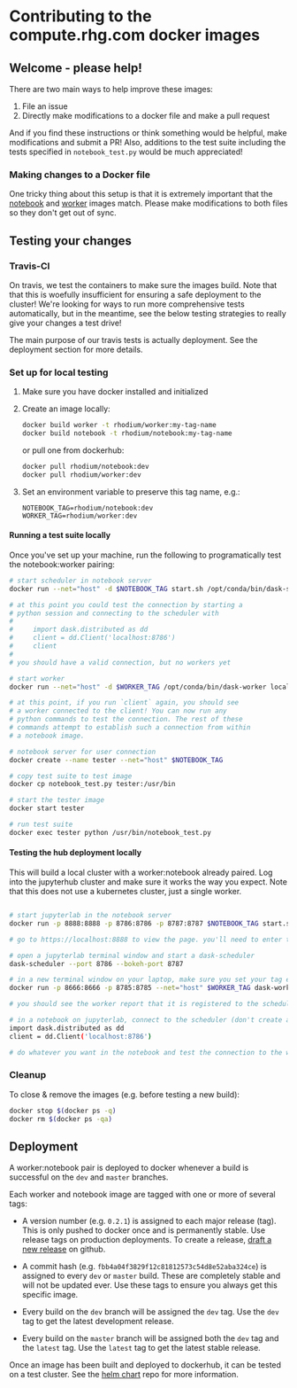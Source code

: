 # Contributing to the compute.rhg.com docker images

## Welcome - please help!

There are two main ways to help improve these images:

1. File an issue
2. Directly make modifications to a docker file and make a pull request

And if you find these instructions or think something would be helpful,
make modifications and submit a PR! Also, additions to the test suite
including the tests specified in `notebook_test.py` would be much
appreciated!

### Making changes to a Docker file

One tricky thing about this setup is that it is extremely important that
the [notebook][] and [worker][] images match. Please make modifications to both
files so they don't get out of sync.

[notebook]: https://github.com/RhodiumGroup/docker_images/blob/master/notebook/Dockerfile
[worker]: https://github.com/RhodiumGroup/docker_images/blob/master/worker/Dockerfile


## Testing your changes

### Travis-CI

On travis, we test the containers to make sure the images build. Note that
that this is woefully insufficient for ensuring a safe deployment to the
cluster! We're looking for ways to run more comprehensive tests automatically,
but in the meantime, see the below testing strategies to really give your
changes a test drive!

The main purpose of our travis tests is actually deployment. See the
deployment section for more details.

### Set up for local testing

1.  Make sure you have docker installed and initialized

2.  Create an image locally:
    ```bash
    docker build worker -t rhodium/worker:my-tag-name
    docker build notebook -t rhodium/notebook:my-tag-name
    ```
    or pull one from dockerhub:

    ```bash
    docker pull rhodium/notebook:dev
    docker pull rhodium/worker:dev
    ```

3.  Set an environment variable to preserve this tag name, e.g.:
    ```
    NOTEBOOK_TAG=rhodium/notebook:dev
    WORKER_TAG=rhodium/worker:dev
    ```

#### Running a test suite locally

Once you've set up your machine, run the following to programatically
test the notebook:worker pairing:

```bash
# start scheduler in notebook server
docker run --net="host" -d $NOTEBOOK_TAG start.sh /opt/conda/bin/dask-scheduler --port 8786 --bokeh-port 8787 &

# at this point you could test the connection by starting a
# python session and connecting to the scheduler with
#
#     import dask.distributed as dd
#     client = dd.Client('localhost:8786')
#     client
#
# you should have a valid connection, but no workers yet

# start worker
docker run --net="host" -d $WORKER_TAG /opt/conda/bin/dask-worker localhost:8786 --worker-port 8666 --nanny-port 8785 &

# at this point, if you run `client` again, you should see
# a worker connected to the client! You can now run any
# python commands to test the connection. The rest of these
# commands attempt to establish such a connection from within
# a notebook image.

# notebook server for user connection
docker create --name tester --net="host" $NOTEBOOK_TAG

# copy test suite to test image
docker cp notebook_test.py tester:/usr/bin

# start the tester image
docker start tester

# run test suite
docker exec tester python /usr/bin/notebook_test.py
```

#### Testing the hub deployment locally

This will build a local cluster with a worker:notebook already paired.
Log into the jupyterhub cluster and make sure it works the way you expect.
Note that this does not use a kubernetes cluster, just a single worker.

```bash

# start jupyterlab in the notebook server
docker run -p 8888:8888 -p 8786:8786 -p 8787:8787 $NOTEBOOK_TAG start.sh jupyter lab --port 8888 --no-browser --allow-root

# go to https://localhost:8888 to view the page. you'll need to enter the token from the docker log in order to log in

# open a jupyterlab terminal window and start a dask-scheduler
dask-scheduler --port 8786 --bokeh-port 8787

# in a new terminal window on your laptop, make sure you set your tag environment variables, then start a worker container using whatever worker image you want, and get it to connect to the scheduler
docker run -p 8666:8666 -p 8785:8785 --net="host" $WORKER_TAG dask-worker localhost:8786 --worker-port 8666 --nanny-port 8785

# you should see the worker report that it is registered to the scheduler, and on the scheduler terminal on jupyterlab it should report the registered worker

# in a notebook on jupyterlab, connect to the scheduler (don't create a dask cluster... the scheduler is already set up)
import dask.distributed as dd
client = dd.Client('localhost:8786')

# do whatever you want in the notebook and test the connection to the worker.
```


### Cleanup

To close & remove the images (e.g. before testing a new build):

```bash
docker stop $(docker ps -q)
docker rm $(docker ps -qa)
```


## Deployment

A worker:notebook pair is deployed to docker whenever a build is
successful on the `dev` and `master` branches.

Each worker and notebook image are tagged with one or more of several
tags:

* A version number (e.g. `0.2.1`) is assigned to each major
  release (tag). This is only pushed to docker once and is permanently
  stable. Use release tags on production deployments. To create a
  release, [draft a new release](https://github.com/RhodiumGroup/docker_images/releases/new)
  on github.

* A commit hash (e.g. `fbb4a04f3829f12c81812573c54d8e52aba324ce`) is
  assigned to every `dev` or `master` build. These are completely
  stable and will not be updated ever. Use these tags to ensure you
  always get this specific image.

* Every build on the `dev` branch will be assigned the `dev` tag. Use
  the `dev` tag to get the latest development release.

* Every build on the `master` branch will be assigned both the `dev`
  tag and the `latest` tag. Use the `latest` tag to get the latest
  stable release.

Once an image has been built and deployed to dockerhub, it can be 
tested on a test cluster. See the
[helm chart](https://github.com/RhodiumGroup/helm-chart) repo for more
information.

